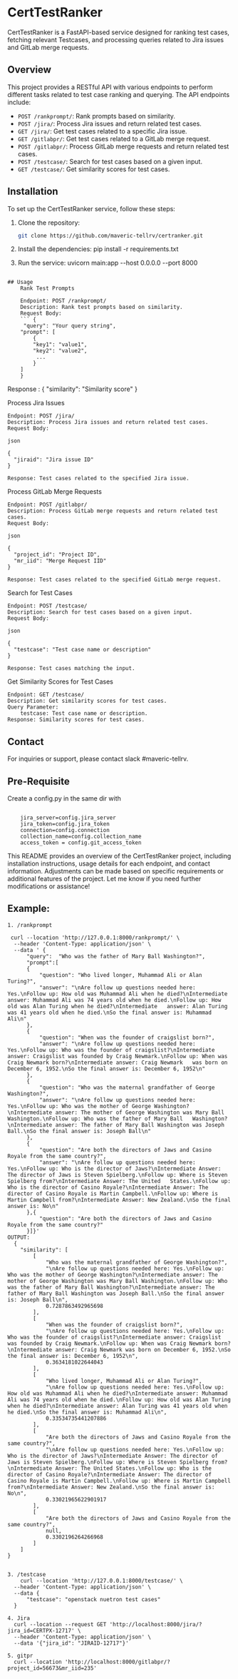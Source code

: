
 # CertTestRanker

CertTestRanker is a FastAPI-based service designed for ranking test cases, fetching relevant Testcases, and processing queries related to Jira issues and GitLab merge requests.

## Overview

This project provides a RESTful API with various endpoints to perform different tasks related to test case ranking and querying. The API endpoints include:

- `POST /rankprompt/`: Rank prompts based on similarity.
- `POST /jira/`: Process Jira issues and return related test cases.
- `GET /jira/`: Get test cases related to a specific Jira issue.
- `GET /gitlabpr/`: Get test cases related to a GitLab merge request.
- `POST /gitlabpr/`: Process GitLab merge requests and return related test cases.
- `POST /testcase/`: Search for test cases based on a given input.
- `GET /testcase/`: Get similarity scores for test cases.

## Installation

To set up the CertTestRanker service, follow these steps:

1. Clone the repository:

   ```bash
   git clone https://github.com/maveric-tellrv/certranker.git
2. Install the dependencies:
   pip install -r requirements.txt
3. Run the service:
    uvicorn main:app --host 0.0.0.0 --port 8000
```

## Usage
    Rank Test Prompts

    Endpoint: POST /rankprompt/
    Description: Rank test prompts based on similarity.
    Request Body:
    ``` {
     "query": "Your query string",
    "prompt": [
        {
        "key1": "value1",
        "key2": "value2",
         ...
        }
    ]
    }
```

Response :
    {
  "similarity": "Similarity score"
}


 Process Jira Issues

    Endpoint: POST /jira/
    Description: Process Jira issues and return related test cases.
    Request Body:

    json

    {
      "jiraid": "Jira issue ID"
    }

    Response: Test cases related to the specified Jira issue.

Process GitLab Merge Requests

    Endpoint: POST /gitlabpr/
    Description: Process GitLab merge requests and return related test cases.
    Request Body:

    json

    {
      "project_id": "Project ID",
      "mr_iid": "Merge Request IID"
    }

    Response: Test cases related to the specified GitLab merge request.

Search for Test Cases

    Endpoint: POST /testcase/
    Description: Search for test cases based on a given input.
    Request Body:

    json

    {
      "testcase": "Test case name or description"
    }

    Response: Test cases matching the input.

Get Similarity Scores for Test Cases

    Endpoint: GET /testcase/
    Description: Get similarity scores for test cases.
    Query Parameter:
        testcase: Test case name or description.
    Response: Similarity scores for test cases.

## Contact

For inquiries or support, please contact slack #maveric-tellrv.


## Pre-Requisite 

Create a config.py in the same dir with 
```
 
    jira_server=config.jira_server
    jira_token=config.jira_token
    connection=config.connection
    collection_name=config.collection_name
    access_token = config.git_access_token

```


This README provides an overview of the CertTestRanker project, including installation instructions, usage details for each endpoint, and contact information. Adjustments can be made based on specific requirements or additional features of the project. Let me know if you need further modifications or assistance!

## Example:
```
1. /rankprompt

 curl --location 'http://127.0.0.1:8000/rankprompt/' \
  --header 'Content-Type: application/json' \
  --data ' {
      "query":  "Who was the father of Mary Ball Washington?",
      "prompt":[
      {
          "question": "Who lived longer, Muhammad Ali or Alan Turing?",
          "answer": "\nAre follow up questions needed here: Yes.\nFollow up: How old was Muhammad Ali when he died?\nIntermediate answer: Muhammad Ali was 74 years old when he died.\nFollow up: How old was Alan Turing when he died?\nIntermediate   answer: Alan Turing was 41 years old when he died.\nSo the final answer is: Muhammad Ali\n"
      },
      {
          "question": "When was the founder of craigslist born?",
          "answer": "\nAre follow up questions needed here: Yes.\nFollow up: Who was the founder of craigslist?\nIntermediate answer: Craigslist was founded by Craig Newmark.\nFollow up: When was Craig Newmark born?\nIntermediate answer: Craig Newmark   was born on December 6, 1952.\nSo the final answer is: December 6, 1952\n"
      },
      {
          "question": "Who was the maternal grandfather of George Washington?",
          "answer": "\nAre follow up questions needed here: Yes.\nFollow up: Who was the mother of George Washington?\nIntermediate answer: The mother of George Washington was Mary Ball Washington.\nFollow up: Who was the father of Mary Ball   Washington?\nIntermediate answer: The father of Mary Ball Washington was Joseph Ball.\nSo the final answer is: Joseph Ball\n"
      },
      {
          "question": "Are both the directors of Jaws and Casino Royale from the same country?",
          "answer": "\nAre follow up questions needed here: Yes.\nFollow up: Who is the director of Jaws?\nIntermediate Answer: The director of Jaws is Steven Spielberg.\nFollow up: Where is Steven Spielberg from?\nIntermediate Answer: The United   States.\nFollow up: Who is the director of Casino Royale?\nIntermediate Answer: The director of Casino Royale is Martin Campbell.\nFollow up: Where is Martin Campbell from?\nIntermediate Answer: New Zealand.\nSo the final answer is: No\n"
      },{
          "question": "Are both the directors of Jaws and Casino Royale from the same country?"
      }]}'
OUTPUT:
  {
    "similarity": [
        [
            "Who was the maternal grandfather of George Washington?",
            "\nAre follow up questions needed here: Yes.\nFollow up: Who was the mother of George Washington?\nIntermediate answer: The mother of George Washington was Mary Ball Washington.\nFollow up: Who was the father of Mary Ball Washington?\nIntermediate answer: The father of Mary Ball Washington was Joseph Ball.\nSo the final answer is: Joseph Ball\n",
            0.7287863492965698
        ],
        [
            "When was the founder of craigslist born?",
            "\nAre follow up questions needed here: Yes.\nFollow up: Who was the founder of craigslist?\nIntermediate answer: Craigslist was founded by Craig Newmark.\nFollow up: When was Craig Newmark born?\nIntermediate answer: Craig Newmark was born on December 6, 1952.\nSo the final answer is: December 6, 1952\n",
            0.3634181022644043
        ],
        [
            "Who lived longer, Muhammad Ali or Alan Turing?",
            "\nAre follow up questions needed here: Yes.\nFollow up: How old was Muhammad Ali when he died?\nIntermediate answer: Muhammad Ali was 74 years old when he died.\nFollow up: How old was Alan Turing when he died?\nIntermediate answer: Alan Turing was 41 years old when he died.\nSo the final answer is: Muhammad Ali\n",
            0.33534735441207886
        ],
        [
            "Are both the directors of Jaws and Casino Royale from the same country?",
            "\nAre follow up questions needed here: Yes.\nFollow up: Who is the director of Jaws?\nIntermediate Answer: The director of Jaws is Steven Spielberg.\nFollow up: Where is Steven Spielberg from?\nIntermediate Answer: The United States.\nFollow up: Who is the director of Casino Royale?\nIntermediate Answer: The director of Casino Royale is Martin Campbell.\nFollow up: Where is Martin Campbell from?\nIntermediate Answer: New Zealand.\nSo the final answer is: No\n",
            0.33021965622901917
        ],
        [
            "Are both the directors of Jaws and Casino Royale from the same country?",
            null,
            0.3302196264266968
        ]
    ]
}


3. /testcase
    curl --location 'http://127.0.0.1:8000/testcase/' \
  --header 'Content-Type: application/json' \
  --data {
      "testcase": "openstack nuetron test cases"
  }

4. Jira
  curl --location --request GET 'http://localhost:8000/jira/?jira_id=CERTPX-12717' \
  --header 'Content-Type: application/json' \
  --data '{"jira_id": "JIRAID-12717"}' 

5. gitpr
  curl --location 'http://localhost:8000/gitlabpr/?project_id=56673&mr_iid=235' 
